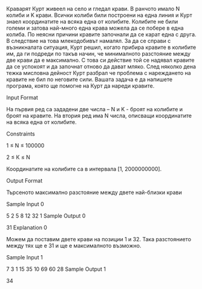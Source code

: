 Краварят Курт живеел на село и гледал крави. В ранчото имало N колиби и K крави. Всички колиби били построени на една линия и Курт знаел координатите на всяка една от колибите. Колибите не били големи и затова най-много една крава можела да се побере в една колиба. По неясни причини кравите започнали да се карат една с друга. В следствие на това млекодобивът намалял. За да се справи с възникналата ситуация, Курт решил, когато прибира кравите в колибите им, да ги подреди по такъв начин, че минималното разстояние между две крави да е максимално. С това си действие той се надявал кравите да се успокоят и да започнат отново да дават мляко. След няколко дена тежка мисловна дейност Курт разбрал че проблема с нареждането на кравите не бил по неговите сили. Вашата задача е да напишете програма, която ще помогне на Курт да нареди кравите.

Input Format

На първия ред са зададени две числа – N и K - броят на колибите и броят на кравите. На втория ред има N числа, описващи координатите на всяка една от колибите.

Constraints

1 ≤ N ≤ 100000

2 ≤ К ≤ N

Координатите на колибите са в интервала [1, 2000000000].

Output Format

Търсеното максимално разстояние между двете най-близки крави

Sample Input 0

5 2
5 8 12 32 1
Sample Output 0

31
Explanation 0

Можем да поставим двете крави на позиции 1 и 32. Така разстоянието между тях ще е 31 и ще е максималното възможно.

Sample Input 1

7 3
1 15 35 10 69 60 28
Sample Output 1

34